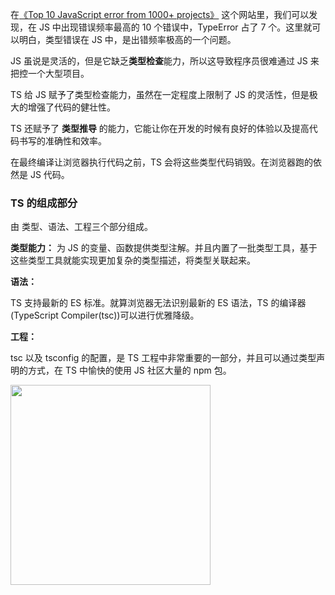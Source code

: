 在[《Top 10 JavaScript error from 1000+ projects》](https://juejin.cn/book/7086408430491172901/section/7086435924271169550) 这个网站里，我们可以发现，在 JS 中出现错误频率最高的 10 个错误中，TypeError 占了 7 个。这里就可以明白，类型错误在 JS 中，是出错频率极高的一个问题。

JS 虽说是灵活的，但是它缺乏**类型检查**能力，所以这导致程序员很难通过 JS 来把控一个大型项目。

TS 给 JS 赋予了类型检查能力，虽然在一定程度上限制了 JS 的灵活性，但是极大的增强了代码的健壮性。

TS 还赋予了 **类型推导** 的能力，它能让你在开发的时候有良好的体验以及提高代码书写的准确性和效率。

在最终编译让浏览器执行代码之前，TS 会将这些类型代码销毁。在浏览器跑的依然是 JS 代码。

### TS 的组成部分

由 类型、语法、工程三个部分组成。

**类型能力：**
为 JS 的变量、函数提供类型注解。并且内置了一批类型工具，基于这些类型工具就能实现更加复杂的类型描述，将类型关联起来。

**语法：**

TS 支持最新的 ES 标准。就算浏览器无法识别最新的 ES 语法，TS 的编译器(TypeScript Compiler(tsc))可以进行优雅降级。

**工程：**

tsc 以及 tsconfig 的配置，是 TS 工程中非常重要的一部分，并且可以通过类型声明的方式，在 TS 中愉快的使用 JS 社区大量的 npm 包。

<img src="https://p3-juejin.byteimg.com/tos-cn-i-k3u1fbpfcp/214c20c9e0314b8ca2a6c9cecc45e7bf~tplv-k3u1fbpfcp-zoom-in-crop-mark:3024:0:0:0.awebp" width="320px" />

